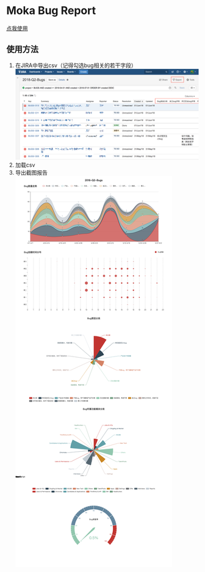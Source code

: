 # Moka Bug Report

[点我使用](https://southerncross.github.io/bug-report/)

## 使用方法

1. 在JIRA中导出csv（记得勾选bug相关的若干字段）
   ![](https://github.com/southerncross/bug-report/blob/master/jira.png?raw=true)
2. 加载csv
3. 导出截图报告
   ![](https://github.com/southerncross/bug-report/blob/master/demo.png?raw=true)
